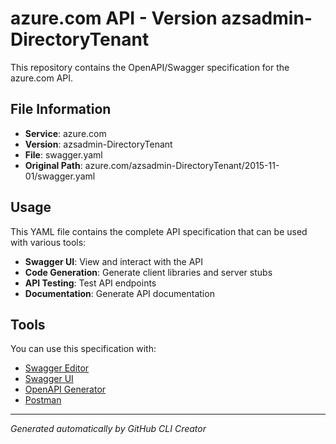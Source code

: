 # azure.com API - Version azsadmin-DirectoryTenant

This repository contains the OpenAPI/Swagger specification for the azure.com API.

## File Information

- **Service**: azure.com
- **Version**: azsadmin-DirectoryTenant
- **File**: swagger.yaml
- **Original Path**: azure.com/azsadmin-DirectoryTenant/2015-11-01/swagger.yaml

## Usage

This YAML file contains the complete API specification that can be used with various tools:

- **Swagger UI**: View and interact with the API
- **Code Generation**: Generate client libraries and server stubs
- **API Testing**: Test API endpoints
- **Documentation**: Generate API documentation

## Tools

You can use this specification with:

- [Swagger Editor](https://editor.swagger.io/)
- [Swagger UI](https://swagger.io/tools/swagger-ui/)
- [OpenAPI Generator](https://openapi-generator.tech/)
- [Postman](https://www.postman.com/)

---

*Generated automatically by GitHub CLI Creator*
